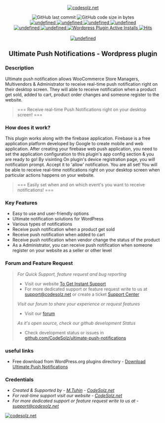 <p align="center">
    <a href="https://wordpress.org/plugins/ultimate-push-notifications">
        <img src="https://ps.w.org/ultimate-push-notifications/assets/icon-128x128.png" alt="codesolz.net"/>
    </a>
</p>

<p align="center">
    <img alt="GitHub last commit" src="https://img.shields.io/github/last-commit/CodeSolz/ultimate-push-notifications">
    <img alt="GitHub code size in bytes" src="https://img.shields.io/github/languages/code-size/CodeSolz/ultimate-push-notifications"><br>
    <a href="https://wordpress.org/plugins/ultimate-push-notifications">
        <img alt="undefined" src="https://img.shields.io/wordpress/plugin/wp-version/ultimate-push-notifications.svg">
    </a>
    <a href="https://wordpress.org/plugins/ultimate-push-notifications">
        <img alt="undefined" src="https://img.shields.io/wordpress/plugin/tested/ultimate-push-notifications.svg">
    </a>
    <a href="https://wordpress.org/plugins/ultimate-push-notifications">
        <img alt="undefined" src="https://img.shields.io/wordpress/plugin/v/ultimate-push-notifications.svg">
    </a>
    <a href="https://wordpress.org/plugins/ultimate-push-notifications">
        <img alt="undefined" src="https://img.shields.io/wordpress/plugin/rating/ultimate-push-notifications.svg">
    </a>
    <br>
    <a href="https://wordpress.org/plugins/ultimate-push-notifications">
        <img alt="undefined" src="https://img.shields.io/wordpress/plugin/dm/ultimate-push-notifications.svg">
    </a>
    <a href="https://wordpress.org/plugins/ultimate-push-notifications">
        <img alt="undefined" src="https://img.shields.io/wordpress/plugin/dt/ultimate-push-notifications.svg">
    </a>
    <a href="https://wordpress.org/plugins/ultimate-push-notifications">
        <img alt="Wordpress Plugin Active Installs" src="https://img.shields.io/wordpress/plugin/installs/ultimate-push-notifications.svg">
    </a>
    <a href="https://wordpress.org/plugins/ultimate-push-notifications">
        <img src="https://hitcounter.pythonanywhere.com/count/tag.svg?url=https%3A%2F%2Fwordpress.org%2Fplugins%2Fultimate-push-notifications%2F" alt="Hits">
    </a>
    <br><br>
    <a href="https://codesolz.net">
        <img alt="undefined" src="https://img.shields.io/badge/Created%20By-M.Tuhin-brightgreen.svg">
    </a>
</p>
<h2 align="center">Ultimate Push Notifications - Wordpress plugin</h2>

### Description 

Ultimate push notification allows WooCommerce Store Managers, Multivendors & Administrator to receive real-time push notification right on their desktop screen. They will 
able to receive notification when a product get sold, added to cart, product order changes and someone register to the website.


<blockquote>
=== Receive real-time Push Notifications right on your desktop screen! ===
</blockquote>

### How does it work? 
This plugin works along with the firebase application. Firebase is a free application platform developed by Google to create mobile and web application. After
creating your firebase web push application, you need to set the application configuration to this plugin's app config section & you are ready to go! 
By visinting On plugin's device registration page, you will notification prompt. Accept it to 'allow' notification. You are all set! 
You will be able to receive real-time notifications right on your desktop screen when particular actions happens on your website. 

<blockquote>
=== Easily set when and on which event's you want to receive notifications! ===
</blockquote>


### Key Features

* Easy to use and user-friendly options
* Ultimate notification solutions for WordPress
* Various types of notifications
* Receive push notification when a product get sold 
* Receive push notification when added to cart 
* Receive push notification when vendor change the status of the product
* As a Administrator, you can receive push notification when someone register on your website as a seller or other level


### Forum and Feature Request

<blockquote>

*For Quick Support, feature request and bug reporting*
<ul>
    <li> Visit our website <a target="_blank" href="https://codesolz.net/?utm_source=wordpress.org&utm_medium=README&utm_campaign=ultimate-push-notifications">To Get Instant Support</a></li>
    <li> For more dedicated support or feature request write to us at <a target="_blank" href="mailto:support@codesolz.net">support@codesolz.net</a> or create a ticket <a href="http://support.codesolz.net/public/create-ticket" target="_blank"> Support Center</a></li>
</ul>

*Visit our forum to share your experience or request features*
<ul>
    <li> Visit our <a target="_blank" href="https://forum.codesolz.net/?utm_source=wordpress.org&utm_medium=README&utm_campaign=ultimate-push-notifications">forum</a></li>
</ul>

*As it's open source, check our github development Status* 
<ul>
    <li> Check development status or issues in <a target="_blank" href="https://github.com/CodeSolz/ultimate-push-notifications" > github.com/CodeSolz/ultimate-push-notifications </a>
</ul>
</blockquote>


### useful links
- Free download from WordPress.org plugins directory - [Download Ultimate Push Notifications](https://wordpress.org/plugins/ultimate-push-notifications/)

### Credentials
- *Created & Supported by - [M.Tuhin](https://codesolz.net/)  - [CodeSolz.net](https://codesolz.net/)*
- *For real-time support visit our website - [CodeSolz.net](https://codesolz.net/)*
- *For more dedicated support or feature request write to us at - [support@codesolz.net](mailto:support@codesolz.net)*

<a href="https://codesolz.net">
  <img src="https://codesolz.net/images/brand-logo/logo.png" alt="codesolz.net"/>
</a>
